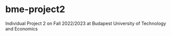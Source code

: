 # bme-project2
Individual Project 2 on Fall 2022/2023 at Budapest University of Technology and Economics
